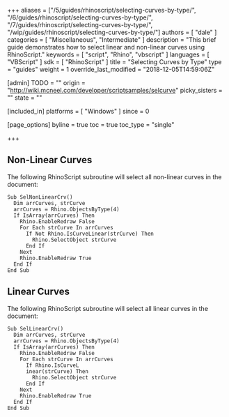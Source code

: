 +++
aliases = ["/5/guides/rhinoscript/selecting-curves-by-type/", "/6/guides/rhinoscript/selecting-curves-by-type/", "/7/guides/rhinoscript/selecting-curves-by-type/", "/wip/guides/rhinoscript/selecting-curves-by-type/"]
authors = [ "dale" ]
categories = [ "Miscellaneous", "Intermediate" ]
description = "This brief guide demonstrates how to select linear and non-linear curves using RhinoScript."
keywords = [ "script", "Rhino", "vbscript" ]
languages = [ "VBScript" ]
sdk = [ "RhinoScript" ]
title = "Selecting Curves by Type"
type = "guides"
weight = 1
override_last_modified = "2018-12-05T14:59:06Z"

[admin]
TODO = ""
origin = "http://wiki.mcneel.com/developer/scriptsamples/selcurve"
picky_sisters = ""
state = ""

[included_in]
platforms = [ "Windows" ]
since = 0

[page_options]
byline = true
toc = true
toc_type = "single"

+++

 
## Non-Linear Curves

The following RhinoScript subroutine will select all non-linear curves in the document:

```vbnet
Sub SelNonLinearCrv()
  Dim arrCurves, strCurve
  arrCurves = Rhino.ObjectsByType(4)
  If IsArray(arrCurves) Then
    Rhino.EnableRedraw False
    For Each strCurve In arrCurves
      If Not Rhino.IsCurveLinear(strCurve) Then
        Rhino.SelectObject strCurve
      End If
    Next
    Rhino.EnableRedraw True
  End If
End Sub
```

## Linear Curves

The following RhinoScript subroutine will select all linear curves in the document:

```vbnet
Sub SelLinearCrv()
  Dim arrCurves, strCurve
  arrCurves = Rhino.ObjectsByType(4)
  If IsArray(arrCurves) Then
    Rhino.EnableRedraw False
    For Each strCurve In arrCurves
      If Rhino.IsCurveL
      inear(strCurve) Then
        Rhino.SelectObject strCurve
      End If
    Next
    Rhino.EnableRedraw True
  End If
End Sub
```

